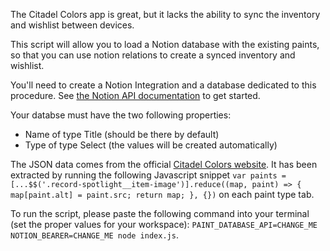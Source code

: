 The Citadel Colors app is great, but it lacks the ability to sync the inventory and wishlist between devices.

This script will allow you to load a Notion database with the existing paints, so that you can use notion relations to create a synced inventory and wishlist.

You'll need to create a Notion Integration and a database dedicated to this procedure.
See [the Notion API documentation](https://developers.notion.com/reference/intro) to get started.

Your databse must have the two following properties:

- Name of type Title (should be there by default)
- Type of type Select (the values will be created automatically)

The JSON data comes from the official [Citadel Colors website](https://www.warhammer.com/en-GB/paint).
It has been extracted by running the following Javascript snippet `var paints = [...$$('.record-spotlight__item-image')].reduce((map, paint) => { map[paint.alt] = paint.src; return map; }, {})` on each paint type tab. 

To run the script, please paste the following command into your terminal (set the proper values for your workspace): `PAINT_DATABASE_API=CHANGE_ME NOTION_BEARER=CHANGE_ME node index.js`.
